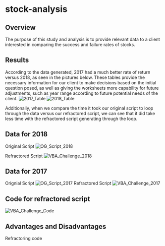 # stock-analysis

## Overview

The purpose of this study and analysis is to provide relevant data to a client interested in comparing the success and failure rates of stocks.

## Results

According to the data generated, 2017 had a much better rate of return versus 2018, as seen in the pictures below. These tables provide the necessary information for our client to make decisions based on the initial question posed, as well as giving the worksheets more capability for future adjustments, such as year range according to future potential needs of the client.
![2017_Table](2017_Table.png)
![2018_Table](2018_Table.png)


Additionally, when we compare the time it took our original script to loop through the data versus our refractored script, we can see that it did take less time with the refractored script generating through the loop.

## Data for 2018
Original Script
![OG_Script_2018](OG_Script_2018.png)


Refractored Script
![VBA_Challenge_2018](VBA_Challenge_2018.png)

## Data for 2017
 Orignial Script
![OG_Script_2017](OG_Script_2017.png)
Refractored Script
![VBA_Challenge_2017](VBA_Challenge_2017.png)

## Code for refractored script
![VBA_Challenge_Code](VBA_Challenge_Code.png)


## Advantages and Disadvantages

Refractoring code
